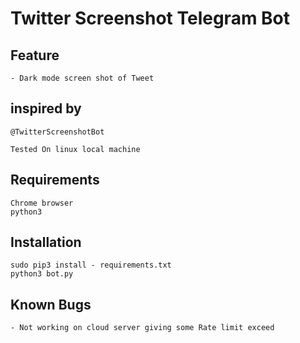 # Twitter Screenshot Telegram Bot

## Feature
    - Dark mode screen shot of Tweet
    
## inspired by 
    @TwitterScreenshotBot
    
``Tested On linux local machine``
## Requirements
    Chrome browser
    python3
## Installation
    sudo pip3 install - requirements.txt
    python3 bot.py
## Known Bugs
    - Not working on cloud server giving some Rate limit exceed 

